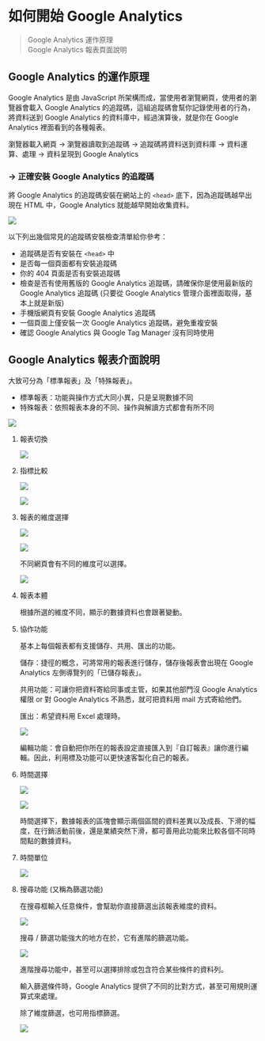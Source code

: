 # 如何開始 Google Analytics

> Google Analytics 運作原理  
> Google Analytics 報表頁面說明

## Google Analytics 的運作原理

Google Analytics 是由 JavaScript 所架構而成，當使用者瀏覽網頁，使用者的瀏覽器會載入 Google Analytics 的追蹤碼，這組追蹤碼會幫你記錄使用者的行為，將資料送到 Google Analytics 的資料庫中，經過演算後，就是你在 Google Analytics 裡面看到的各種報表。

瀏覽器載入網頁 -> 瀏覽器讀取到追蹤碼 -> 追蹤碼將資料送到資料庫 -> 資料運算、處理 -> 資料呈現到 Google Analytics

### -> 正確安裝 Google Analytics 的追蹤碼

將 Google Analytics 的追蹤碼安裝在網站上的 `<head>` 底下，因為追蹤碼越早出現在 HTML 中，Google Analytics 就能越早開始收集資料。

![](3-2.png)

以下列出幾個常見的追蹤碼安裝檢查清單給你參考：

- 追蹤碼是否有安裝在 `<head>` 中
- 是否每一個頁面都有安裝追蹤碼
- 你的 404 頁面是否有安裝追蹤碼
- 檢查是否有使用舊版的 Google Analytics 追蹤碼，請確保你是使用最新版的 Google Analytics 追蹤碼 (只要從 Google Analytics 管理介面裡面取得，基本上就是新版)
- 手機版網頁有安裝 Google Analytics 追蹤碼
- 一個頁面上僅安裝一次 Google Analytics 追蹤碼，避免重複安裝
- 確認 Google Analytics 與 Google Tag Manager 沒有同時使用

## Google Analytics 報表介面說明

大致可分為「標準報表」及「特殊報表」。

- 標準報表：功能與操作方式大同小異，只是呈現數據不同
- 特殊報表：依照報表本身的不同、操作與解讀方式都會有所不同

![](3-3.png)

1. 報表切換

    ![](3-4.png)

2. 指標比較

    ![](3-6.png)

    ![](3-8.png)

3. 報表的維度選擇

    ![](3-9.png)

    ![](3-10.png)

    不同網頁會有不同的維度可以選擇。

    ![](3-11.png)

4. 報表本體

    根據所選的維度不同，顯示的數據資料也會跟著變動。

5. 協作功能

    基本上每個報表都有支援儲存、共用、匯出的功能。

    儲存：捷徑的概念，可將常用的報表進行儲存，儲存後報表會出現在 Google Analytics 左側導覽列的「已儲存報表」。

    共用功能：可讓你把資料寄給同事或主管，如果其他部門沒 Google Analytics 權限 or 對 Google Analytics 不熟悉，就可把資料用 mail 方式寄給他們。

    匯出：希望資料用 Excel 處理時。

    ![](3-17.png)

    編輯功能：會自動把你所在的報表設定直接匯入到『自訂報表』讓你進行編輯。因此，利用標及功能可以更快速客製化自己的報表。

6. 時間選擇

    ![](3-19.png)

    ![](3-21.png)

    時間選擇下，數據報表的區塊會顯示兩個區間的資料差異以及成長、下滑的幅度，在行銷活動前後，還是業績突然下滑，都可善用此功能來比較各個不同時間點的數據資料。

7. 時間單位

    ![](3-22.png)

8. 搜尋功能 (又稱為篩選功能)

    在搜尋框輸入任意條件，會幫助你直接篩選出該報表維度的資料。

    ![](3-26.png)

    搜尋 / 篩選功能強大的地方在於，它有進階的篩選功能。

    ![](3-27.png)

    進階搜尋功能中，甚至可以選擇排除或包含符合某些條件的資料列。

    輸入篩選條件時，Google Analytics 提供了不同的比對方式，甚至可用規則運算式來處理。

    除了維度篩選，也可用指標篩選。

    ![](3-30.png)